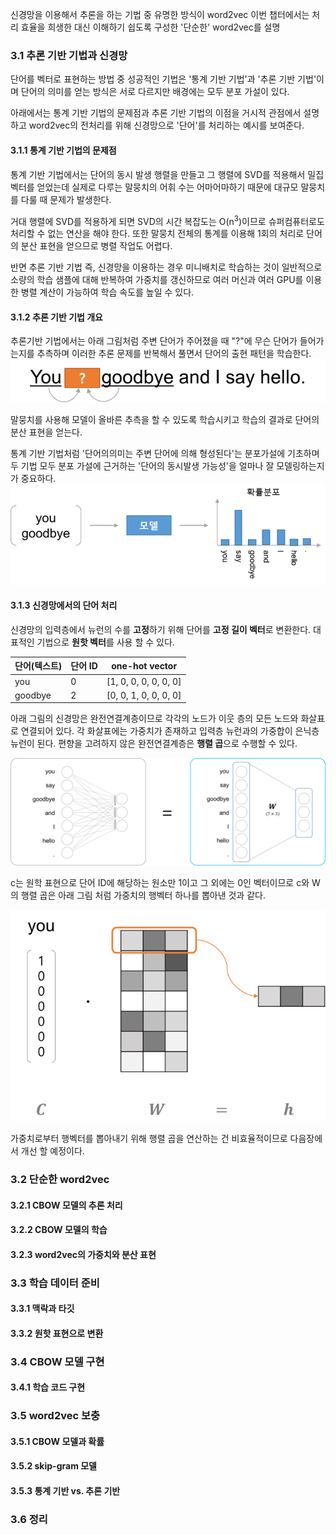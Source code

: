신경망을 이용해서 추론을 하는 기법 중 유명한 방식이 word2vec
이번 챕터에서는 처리 효율을 희생한 대신 이해하기 쉽도록 구성한 '단순한' word2vec를 설명

### 3.1 추론 기반 기법과 신경망

단어를 벡터로 표현하는 방법 중 성공적인 기법은 '통계 기반 기법'과 '추론 기반 기법'이며 단어의 의미를 얻는 방식은 서로 다르지만 배경에는 모두 분포 가설이 있다.

아래에서는 통계 기반 기법의 문제점과 추론 기반 기법의 이점을 거시적 관점에서 설명하고 word2vec의 전처리를 위해 신경망으로 '단어'를 처리하는 예시를 보여준다.

#### 3.1.1 통계 기반 기법의 문제점

통계 기반 기법에서는 단어의 동시 발생 행렬을 만들고 그 행렬에 SVD를 적용해서 밀집 벡터를 얻었는데 실제로 다루는 말뭉치의 어휘 수는 어마어마하기 때문에 대규모 말뭉치를 다룰 때 문제가 발생한다.

거대 행렬에 SVD를 적용하게 되면 SVD의 시간 복잡도는 O(n<sup>3</sup>)이므로 슈퍼컴퓨터로도 처리할 수 없는 연산을 해야 한다. 또한 말뭉치 전체의 통계를 이용해 1회의 처리로 단어의 분산 표현을 얻으므로 병렬 작업도 어렵다.

반면 추론 기반 기법 즉, 신경망을 이용하는 경우 미니배치로 학습하는 것이 일반적으로 소량의 학습 샘플에 대해 반복하여 가중치를 갱신하므로 여러 머신과 여러 GPU를 이용한 병렬 계산이 가능하여 학습 속도를 높일 수 있다.

#### 3.1.2 추론 기반 기법 개요

추론기반 기법에서는 아래 그림처럼 주변 단어가 주어졌을 때 "?"에 무슨 단어가 들어가는지를  추측하며 이러한 추론 문제를 반복해서 풀면서 단어의 출현 패턴을 학습한다.
![주변 단어들을 맥락으로 사용해 "?"에 들어갈 단어를 추측한다.](attachments/inference.png)

말뭉치를 사용해 모델이 올바른 추측을 할 수 있도록 학습시키고 학습의 결과로 단어의 분산 표현을 얻는다.

통계 기반 기법처럼 '단어의의미는 주변 단어에 의해 형성된다'는 분포가설에 기초하며 두 기법 모두 분포 가설에 근거하는 '단어의 동시발생 가능성'을 얼마나 잘 모델링하는지가 중요하다.
![추론 기반 기법: 맥락을 입력하면 모델은 각 단어의 출현 확률을 출력한다.](attachments/inference02.png)

#### 3.1.3 신경망에서의 단어 처리

신경망의 입력층에서 뉴런의 수를 **고정**하기 위해 단어를 **고정 길이 벡터**로 변환한다. 대표적인 기법으로 **원핫 벡터**를 사용 할 수 있다.

| 단어(텍스트) | 단어 ID | one-hot vector |
| ------------ | ------- | --------------------- |
| you | 0 | [1, 0, 0, 0, 0, 0, 0] |
| goodbye | 2 | [0, 0, 1, 0, 0, 0, 0] |

아래 그림의 신경망은 완전연결계층이므로 각각의 노드가 이웃 층의 모든 노드와 화살표로 연결되어 있다. 각 화살표에는 가중치가 존재하고 입력층 뉴런과의 가중합이 은닉층 뉴런이 된다. 편향을 고려하지 않은 완전연결계층은 **행렬 곱**으로 수행할 수 있다.

![완전연결계층에 의한 변환](attachments/nn.png)

c는 원학 표현으로 단어 ID에 해당하는 원소만 1이고 그 외에는 0인 벡터이므로 c와 W의 행렬 곱은 아래 그림 처럼 가중치의 행벡터 하나를 뽑아낸 것과 같다.

![맥락 c와 가중치 W의 곱으로 해당 위치의 행벡터가 추출된다](attachments/matmul.png)

가중치로부터 행벡터를 뽑아내기 위해 행렬 곱을 연산하는 건 비효율적이므로 다음장에서 개선 할 예정이다.

### 3.2 단순한 word2vec

#### 3.2.1 CBOW 모델의 추론 처리

#### 3.2.2 CBOW 모델의 학습

#### 3.2.3 word2vec의 가중치와 분산 표현

### 3.3 학습 데이터 준비

#### 3.3.1 맥락과 타깃

#### 3.3.2 원핫 표현으로 변환

### 3.4 CBOW 모델 구현

#### 3.4.1 학습 코드 구현

### 3.5 word2vec 보충

#### 3.5.1 CBOW 모델과 확률

#### 3.5.2 skip-gram 모델

#### 3.5.3 통계 기반 vs. 추론 기반

### 3.6 정리